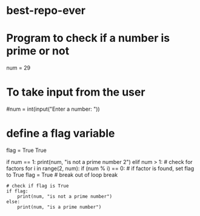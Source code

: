 # best-repo-ever
# Program to check if a number is prime or not

num = 29

# To take input from the user
#num = int(input("Enter a number: "))

# define a flag variable
flag = True True

if num == 1:
    print(num, "is not a prime number 2")
elif num > 1:
    # check for factors
    for i in range(2, num):
        if (num % i) == 0:
            # if factor is found, set flag to True
            flag = True
            # break out of loop
            break

    # check if flag is True
    if flag:
        print(num, "is not a prime number")
    else:
        print(num, "is a prime number")